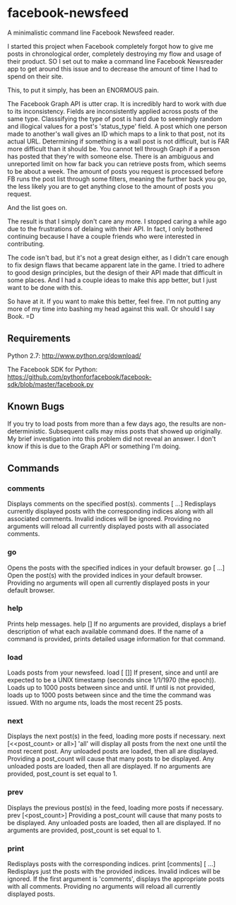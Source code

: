 facebook-newsfeed
=================

A minimalistic command line Facebook Newsfeed reader.

I started this project when Facebook completely forgot how to give me posts in chronological order, completely destroying my flow and usage of their product. SO I set out to make a command line Facebook Newsreader app to get around this issue and to decrease the amount of time I had to spend on their site.

This, to put it simply, has been an ENORMOUS pain.

The Facebook Graph API is utter crap. It is incredibly hard to work with due to its inconsistency. Fields are inconsistently applied across posts of the same type.  Classsifying the type of post is hard due to seemingly random and illogical values for a post's 'status_type' field. A post which one person made to another's wall gives an ID which maps to a link to that post, not its actual URL. Determining if something is a wall post is not difficult, but is FAR more difficult than it should be. You cannot tell through Graph if a person has posted that they're with someone else. There is an ambiguous and unreported limit on how far back you can retrieve posts from, which seems to be about a week. The amount of posts you request is processed before FB runs the post list through some filters, meaning the further back you go, the less likely you are to get anything close to the amount of posts you request.

And the list goes on.

The result is that I simply don't care any more. I stopped caring a while ago due to the frustrations of delaing with their API. In fact, I only bothered continuing because I have a couple friends who were interested in contributing.

The code isn't bad, but it's not a great design either, as I didn't care enough to fix design flaws that became apparent late in the game. I tried to adhere to good design principles, but the design of their API made that difficult in some places. And I had a couple ideas to make this app better, but I just want to be done with this.

So have at it. If you want to make this better, feel free. I'm not putting any more of my time into bashing my head against this wall. Or should I say Book. =D

## Requirements
Python 2.7: http://www.python.org/download/

The Facebook SDK for Python: https://github.com/pythonforfacebook/facebook-sdk/blob/master/facebook.py

## Known Bugs
If you try to load posts from more than a few days ago, the results are non-deterministic. Subsequent calls may miss posts that showed up originally. My brief investigation into this problem did not reveal an answer. I don't know if this is due to the Graph API or something I'm doing.

## Commands
### comments
Displays comments on the specified post(s).
comments [<int> ...]
    Redisplays currently displayed posts with the corresponding indices along with all associated comments. Invalid indices will be ignored.
    Providing no arguments will reload all currently displayed posts with all associated comments.

### go
Opens the posts with the specified indices in your default browser.
go [<int> ...]
    Open the post(s) with the provided indices in your default browser.
    Providing no arguments will open all currently displayed posts in your default browser.

### help
Prints help messages.
help [<command>]
    If no arguments are provided, displays a brief description of what each available command does.
    If the name of a command is provided, prints detailed usage information for that command.

### load
Loads posts from your newsfeed.
load [<since> [<until>]]
    If present, since and until are expected to be a UNIX timestamp (seconds since 1/1/1970 (the epoch)).
    Loads up to 1000 posts between since and until. If until is not provided, loads up to 1000 posts between since and the time the command was issued. With no argume
nts, loads the most recent 25 posts.

### next
Displays the next post(s) in the feed, loading more posts if necessary.
next [<<post_count> or all>]
    'all' will display all posts from the next one until the most recent post. Any unloaded posts are loaded, then all are displayed.
    Providing a post_count will cause that many posts to be displayed. Any unloaded posts are loaded, then all are displayed.
    If no arguments are provided, post_count is set equal to 1.

### prev
Displays the previous post(s) in the feed, loading more posts if necessary.
prev [<post_count>]
    Providing a post_count will cause that many posts to be displayed. Any unloaded posts are loaded, then all are displayed.
    If no arguments are provided, post_count is set equal to 1.

### print
Redisplays posts with the corresponding indices.
print [comments] [<int> ...]
    Redisplays just the posts with the provided indices. Invalid indices will be ignored.
    If the first argument is 'comments', displays the appropriate posts with all comments.
    Providing no arguments will reload all currently displayed posts.
 
